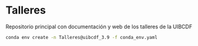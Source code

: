 # Talleres
Repositorio principal con documentación y web de los talleres de la UIBCDF

```bash
conda env create -n Talleres@uibcdf_3.9 -f conda_env.yaml
```
